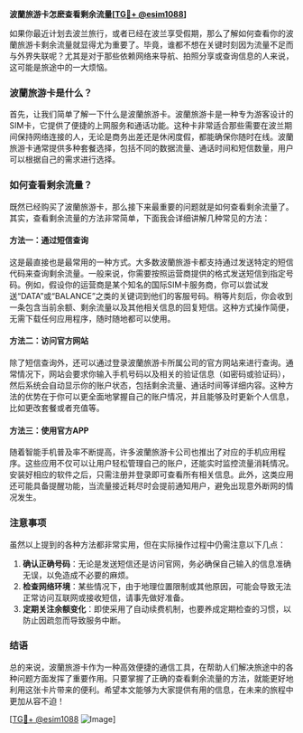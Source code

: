 **波蘭旅游卡怎麽查看剩余流量[[TG💪+ @esim1088](https://t.me/s/esim1088)]**

如果你最近计划去波兰旅行，或者已经在波兰享受假期，那么了解如何查看你的波蘭旅游卡剩余流量就显得尤为重要了。毕竟，谁都不想在关键时刻因为流量不足而与外界失联呢？尤其是对于那些依赖网络来导航、拍照分享或查询信息的人来说，这可能是旅途中的一大烦恼。

### 波蘭旅游卡是什么？

首先，让我们简单了解一下什么是波蘭旅游卡。波蘭旅游卡是一种专为游客设计的SIM卡，它提供了便捷的上网服务和通话功能。这种卡非常适合那些需要在波兰期间保持网络连接的人，无论是商务出差还是休闲度假，都能确保你随时在线。波蘭旅游卡通常提供多种套餐选择，包括不同的数据流量、通话时间和短信数量，用户可以根据自己的需求进行选择。

### 如何查看剩余流量？

既然已经购买了波蘭旅游卡，那么接下来最重要的问题就是如何查看剩余流量了。其实，查看剩余流量的方法非常简单，下面我会详细讲解几种常见的方法：

#### 方法一：通过短信查询

这是最直接也是最常用的一种方式。大多数波蘭旅游卡都支持通过发送特定的短信代码来查询剩余流量。一般来说，你需要按照运营商提供的格式发送短信到指定号码。例如，假设你的运营商是某个知名的国际SIM卡服务商，你可以尝试发送“DATA”或“BALANCE”之类的关键词到他们的客服号码。稍等片刻后，你会收到一条包含当前余额、剩余流量以及其他相关信息的回复短信。这种方式操作简便，无需下载任何应用程序，随时随地都可以使用。

#### 方法二：访问官方网站

除了短信查询外，还可以通过登录波蘭旅游卡所属公司的官方网站来进行查询。通常情况下，网站会要求你输入手机号码以及相关的验证信息（如密码或验证码），然后系统会自动显示你的账户状态，包括剩余流量、通话时间等详细内容。这种方法的优势在于你可以更全面地掌握自己的账户情况，并且能够及时更新个人信息，比如更改套餐或者充值等。

#### 方法三：使用官方APP

随着智能手机普及率不断提高，许多波蘭旅游卡公司也推出了对应的手机应用程序。这些应用不仅可以让用户轻松管理自己的账户，还能实时监控流量消耗情况。安装好相应的软件之后，只需注册并登录即可查看所有相关信息。此外，这类应用还可能具备提醒功能，当流量接近耗尽时会提前通知用户，避免出现意外断网的情况发生。

### 注意事项

虽然以上提到的各种方法都非常实用，但在实际操作过程中仍需注意以下几点：

1. **确认正确号码**：无论是发送短信还是访问官网，务必确保自己输入的信息准确无误，以免造成不必要的麻烦。
2. **检查网络环境**：某些情况下，由于地理位置限制或其他原因，可能会导致无法正常访问互联网或接收短信，请事先做好准备。
3. **定期关注余额变化**：即使采用了自动续费机制，也要养成定期检查的习惯，以防止因疏忽而导致服务中断。

### 结语

总的来说，波蘭旅游卡作为一种高效便捷的通信工具，在帮助人们解决旅途中的各种问题方面发挥了重要作用。只要掌握了正确的查看剩余流量的方法，就能更好地利用这张卡片带来的便利。希望本文能够为大家提供有用的信息，在未来的旅程中更加从容不迫！

[[TG💪+ @esim1088](https://t.me/s/esim1088) ![Image](https://i.postimg.cc/4NQfJmqS/Snipaste-2025-05-13-00-14-12.png)]